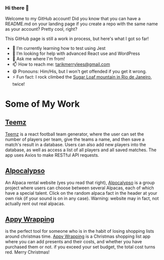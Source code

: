 ### Hi there 👋
Welcome to my GitHub account! Did you know that you can have a README.md on your landing page if you create a repo with the same name as your account? Pretty cool, right?

This GitHub page is still a work in process, but here's what I got so far!

- 🌱 I’m currently learning how to test using Jest
- 🤔 I’m looking for help with advanced React use and WordPress
- 💬 Ask me where I'm from!
- 📫 How to reach me: [tarikmerrylees@gmail.com](mailto:tarikmerrylees@gmail.com)
- 😄 Pronouns: Him/His, but I won't get offended if you get it wrong.
- ⚡ Fun fact: I rock climbed the [Sugar Loaf mountain in Rio de Janeiro](https://pixabay.com/images/id-1142548/), twice!

# Some of My Work
## [Teemz](https://github.com/teemz-app)
[Teemz](https://github.com/teemz-app) is a react football team generator, where the user can set the number of players per team, give the teams a name, and then save a match's result in a database. Users can also add new players into the database, as well as access a list of all players and all saved matches. The app uses Axios to make RESTful API requests.

## [Alpocalypso](https://github.com/merryface/Alpacalyptic)
An Alpaca rental website (yes you read that right), [Alpocalypso](https://github.com/merryface/Alpacalyptic) is a group project where users can choose between several Alpacas, each of which have a special talent. Click on the random alpaca fact in the header at your own risk (if your sound is on in any case). Warning: website may in fact, not actually rent out real alpacas.

## [Appy Wrapping](https://github.com/appy-wrapping)
is the perfect tool for someone who is in the habit of losing shopping lists around christmas time. [Appy Wrapping](https://github.com/appy-wrapping) is a Christmas shopping list app where you can add presents and their costs, and whether you have purchased them or not. if you exceed your set budget, the total cost turns red. Merry Christmas!


<!--
**merryface/merryface** is a ✨ _special_ ✨ repository because its `README.md` (this file) appears on your GitHub profile.

Here are some ideas to get you started:

- 🔭 I’m currently working on ...
- 🌱 I’m currently learning ...
- 👯 I’m looking to collaborate on ...
- 🤔 I’m looking for help with ...
- 💬 Ask me about ...
- 📫 How to reach me: ...
- 😄 Pronouns: ...
- ⚡ Fun fact: ...
-->

